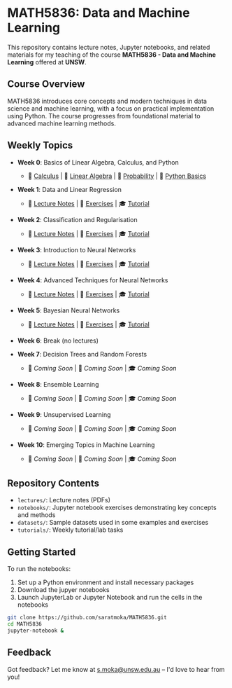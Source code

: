 # MATH5836: Data and Machine Learning

This repository contains lecture notes, Jupyter notebooks, and related materials for my teaching of the course **MATH5836 - Data and Machine Learning** offered at **UNSW**.

## Course Overview

MATH5836 introduces core concepts and modern techniques in data science and machine learning, with a focus on practical implementation using Python. 
The course progresses from foundational material to advanced machine learning methods.

## Weekly Topics  

- **Week 0**: Basics of Linear Algebra, Calculus, and Python  
  - 📝 [Calculus](https://github.com/saratmoka/MATH5836/blob/main/lectures/MATH5836_Lec_0_Calculus.pdf) | 📝 [Linear Algebra](https://github.com/saratmoka/MATH5836/blob/main/lectures/MATH5836_Lec_0_LinearAlgebra.pdf) | 📝 [Probability](https://github.com/saratmoka/MATH5836/blob/main/lectures/MATH5836_Lec_0_Probability.pdf) | 📖 [Python Basics](https://github.com/saratmoka/MATH5836/tree/main/notebooks/week00)  

- **Week 1**: Data and Linear Regression  
  - 📝 [Lecture Notes](https://github.com/saratmoka/MATH5836/blob/main/lectures/MATH5836_Lec_1_Data_and_Linear_Regression.pdf) | 📖 [Exercises](https://github.com/saratmoka/MATH5836/tree/main/notebooks/week01) | 🎓 [Tutorial](https://github.com/saratmoka/MATH5836/tree/main/tutorials/week01)  

- **Week 2**: Classification and Regularisation  
  - 📝 [Lecture Notes](https://github.com/saratmoka/MATH5836/blob/main/lectures/MATH5836_Lec_2_Classification_and_Regularization.pdf) | 📖 [Exercises](https://github.com/saratmoka/MATH5836/tree/main/notebooks/week02) | 🎓 [Tutorial](https://github.com/saratmoka/MATH5836/tree/main/tutorials/week02)  

- **Week 3**: Introduction to Neural Networks  
  - 📝 [Lecture Notes](https://github.com/saratmoka/MATH5836/blob/main/lectures/MATH5836_Lec_3_Introduction_to_Neural_Networks.pdf) | 📖 [Exercises](https://github.com/saratmoka/MATH5836/tree/main/notebooks/week03) | 🎓 [Tutorial](https://github.com/saratmoka/MATH5836/tree/main/tutorials/week03)  

- **Week 4**: Advanced Techniques for Neural Networks  
  - 📝 [Lecture Notes](https://github.com/saratmoka/MATH5836/blob/main/lectures/MATH5836_Lec_4_Advanced_Techniques_for_Neural_Networks.pdf) | 📖 [Exercises](https://github.com/saratmoka/MATH5836/tree/main/notebooks/week04) | 🎓 [Tutorial](https://github.com/saratmoka/MATH5836/tree/main/tutorials/week04)  

- **Week 5**: Bayesian Neural Networks  
  - 📝 [Lecture Notes](https://github.com/saratmoka/MATH5836/blob/main/lectures/MATH5836_Lec_5_Bayesian_Neural_Networks.pdf) | 📖 [Exercises](https://github.com/saratmoka/MATH5836/tree/main/notebooks/week05) | 🎓 [Tutorial](https://github.com/saratmoka/MATH5836/tree/main/tutorials/week05)  

- **Week 6**: Break (no lectures)  

- **Week 7**: Decision Trees and Random Forests 
  - 📝 *Coming Soon* | 📖 *Coming Soon* | 🎓 *Coming Soon*    

- **Week 8**: Ensemble Learning  
  - 📝 *Coming Soon* | 📖 *Coming Soon* | 🎓 *Coming Soon*    

- **Week 9**: Unsupervised Learning  
  - 📝 *Coming Soon* | 📖 *Coming Soon* | 🎓 *Coming Soon*   

- **Week 10**: Emerging Topics in Machine Learning  
  - 📝 *Coming Soon* | 📖 *Coming Soon* | 🎓 *Coming Soon*  
  <!-- - 📝 [Lecture Notes](#) | 📖 [Exercises](#) | 🎓 [Tutorial](#)  -->

## Repository Contents

- `lectures/`: Lecture notes (PDFs)
- `notebooks/`: Jupyter notebook exercises demonstrating key concepts and methods
- `datasets/`: Sample datasets used in some examples and exercises
- `tutorials/`: Weekly tutorial/lab tasks

## Getting Started

To run the notebooks:

1. Set up a Python environment and install necessary packages
2. Download the jupyer notebooks
2. Launch JupyterLab or Jupyter Notebook and run the cells in the notebooks


```bash
git clone https://github.com/saratmoka/MATH5836.git
cd MATH5836
jupyter-notebook &
```
## Feedback

Got feedback? Let me know at [s.moka@unsw.edu.au](mailto:s.moka@unsw.edu.au) – I'd love to hear from you! 